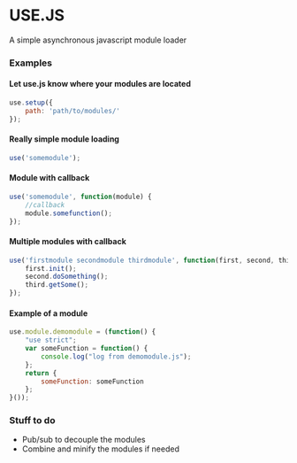 # USE.JS
A simple asynchronous javascript module loader

### Examples

#### Let use.js know where your modules are located
```js
use.setup({
	path: 'path/to/modules/'
});
```


#### Really simple module loading

```js
use('somemodule');
```

#### Module with callback

```js
use('somemodule', function(module) {
	//callback
	module.somefunction();
});

```

#### Multiple modules with callback

```js
use('firstmodule secondmodule thirdmodule', function(first, second, third) {
	first.init();
	second.doSomething();
	third.getSome();
});
```


#### Example of a module

```js
use.module.demomodule = (function() {
	"use strict";
	var someFunction = function() {
		console.log("log from demomodule.js");
	};
	return {
		someFunction: someFunction
	};
}());
```

### Stuff to do

* Pub/sub to decouple the modules
* Combine and minify the modules if needed